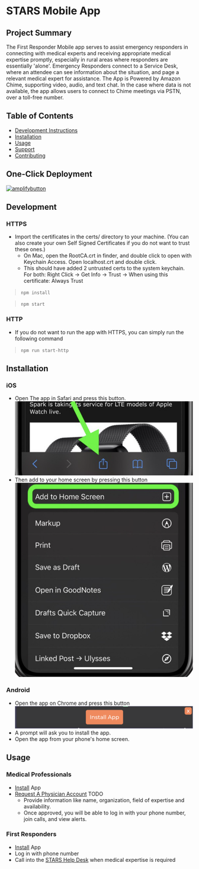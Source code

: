 # STARS Mobile App

## Project Summary
The First Responder Mobile app serves to assist emergency responders in connecting with medical experts and receiving appropriate medical expertise promptly, especially in rural areas where responders are essentially 'alone'. Emergency Responders connect to a Service Desk, where an attendee can see information about the situation, and page a relevant medical expert for assistance. The App is Powered by Amazon Chime, supporting video, audio, and text chat. In the case where data is not available, the app allows users to connect to Chime meetings via PSTN, over a toll-free number.

## Table of Contents
- [Development Instructions](#development)
- [Installation](#installation)
- [Usage](#usage)
- [Support](#support)
- [Contributing](#contributing)

## One-Click Deployment
[![amplifybutton](https://oneclick.amplifyapp.com/button.svg)](https://console.aws.amazon.com/amplify/home#/deploy?repo=https://github.com/UBC-CIC/first-responder-mobile-app)

## Development

### HTTPS
- Import the certificates in the certs/ directory to your machine. (You can also create your own Self Signed Certificates if you do not want to trust these ones.)
  - On Mac, open the RootCA.crt in finder, and double click to open with Keychain Access. Open localhost.crt and double click.
  - This should have added 2 untrusted certs to the system keychain. For both: Right Click -> Get Info -> Trust -> When using this certificate: Always Trust

> `npm install`

> `npm start`

### HTTP
- If you do not want to run the app with HTTPS, you can simply run the following command
> `npm run start-http`
## Installation
### iOS
- Open The app in Safari and press this button.![a2hs1](./assets/a2hs1.png)
- Then add to your home screen by pressing this button![a2hs2](./assets/a2hs2.png)

### Android
- Open the app on Chrome and press this button![a2hs2](./assets/a2hs3.png)
- A prompt will ask you to install the app.
- Open the app from your phone's home screen.
## Usage

### Medical Professionals

- [Install](#installation) App
- [Request A Physician Account](#) TODO
  - Provide information like name, organization, field of expertise and availability.
  - Once approved, you will be able to log in with your phone number, join calls, and view alerts.

### First Responders

- [Install](#installation) App
- Log in with phone number
- Call into the [STARS Help Desk](https://github.com/UBC-CIC/first-responder-admin) when medical expertise is required
